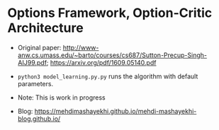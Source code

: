 # Options Framework, Option-Critic Architecture

- Original paper: http://www-anw.cs.umass.edu/~barto/courses/cs687/Sutton-Precup-Singh-AIJ99.pdf; https://arxiv.org/pdf/1609.05140.pdf
- `python3 model_learning.py.py` runs the algorithm with default parameters. 

- Note: This is work in progress
- Blog: https://mehdimashayekhi.github.io/mehdi-mashayekhi-blog.github.io/
